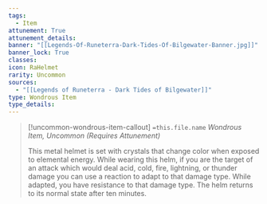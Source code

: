 ```yaml
---
tags:
  - Item
attunement: True
attunement_details: 
banner: "[[Legends-Of-Runeterra-Dark-Tides-Of-Bilgewater-Banner.jpg]]"
banner_lock: True
classes:
icon: RaHelmet
rarity: Uncommon
sources:
  - "[[Legends of Runeterra - Dark Tides of Bilgewater]]"
type: Wondrous Item
type_details: 
---
```

>[!uncommon-wondrous-item-callout] `=this.file.name`
>*Wondrous Item, Uncommon (Requires Attunement)*
>
>This metal helmet is set with crystals that change color when exposed to elemental energy. While wearing this helm, if you are the target of an attack which would deal acid, cold, fire, lightning, or thunder damage you can use a reaction to adapt to that damage type. While adapted, you have resistance to that damage type. The helm returns to its normal state after ten minutes.
>
>
